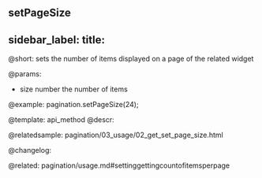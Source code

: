 setPageSize
---
sidebar_label: 
title: 
---          

@short: sets the number of items displayed on a page of the related widget


@params:
- size	number  the number of items



@example:
pagination.setPageSize(24);


@template: api_method
@descr:




@relatedsample:
pagination/03_usage/02_get_set_page_size.html

@changelog:

@related: pagination/usage.md#settinggettingcountofitemsperpage
